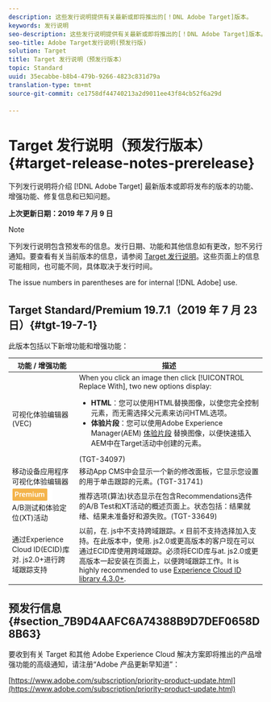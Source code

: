 ```yaml
---
description: 这些发行说明提供有关最新或即将推出的[！DNL Adobe Target]版本。
keywords: 发行说明
seo-description: 这些发行说明提供有关最新或即将推出的[！DNL Adobe Target]版本。
seo-title: Adobe Target发行说明(预发行版)
solution: Target
title: Target 发行说明（预发行版本）
topic: Standard
uuid: 35ecabbe-b8b4-479b-9266-4823c831d79a
translation-type: tm+mt
source-git-commit: ce1758df44740213a2d9011ee43f84cb52f6a29d

---
```



# Target 发行说明（预发行版本）{#target-release-notes-prerelease}

下列发行说明将介绍 [!DNL Adobe Target] 最新版本或即将发布的版本的功能、增强功能、修复信息和已知问题。

**上次更新日期：2019 年 7 月 9 日**

>[!NOTE]
>
>下列发行说明包含预发布的信息。发行日期、功能和其他信息如有更改，恕不另行通知。要查看有关当前版本的信息，请参阅 [Target 发行说明](release-notes.md)。这些页面上的信息可能相同，也可能不同，具体取决于发行时间。
>
>The issue numbers in parentheses are for internal [!DNL Adobe] use.

## Target Standard/Premium 19.7.1（2019 年 7 月 23 日）{#tgt-19-7-1}

此版本包括以下新增功能和增强功能：

| 功能 / 增强功能 | 描述 |
| --- | --- |
| 可视化体验编辑器 (VEC) | When you click an image then click [!UICONTROL Replace With], two new options display:<ul><li>**HTML**：您可以使用HTML替换图像，以使您完全控制元素，而无需选择父元素来访问HTML选项。</li><li>**体验片段**：您可以使用Adobe Experience Manager(AEM) [体验片段](/help/c-experiences/c-manage-content/aem-experience-fragments.md) 替换图像，以便快速插入AEM中在Target活动中创建的元素。</li></ul>(TGT-34097) |
| 移动设备应用程序可视化体验编辑器 | 移动App CMS中会显示一个新的修改面板，它显示您设置的用于单击跟踪的元素。(TGT-31741) |
| ![Premium BadgereComments](/help/assets/premium.png)<br>A/B测试和体验定位(XT)活动 | 推荐选项(算法)状态显示在包含Recommendations选件的A/B Test和XT活动的概述页面上。状态包括：结果就绪、结果未准备好和源失败。(TGT-33649) |
| 通过Experience Cloud ID(ECID)库对. js2.0+进行跨域跟踪支持 | 以前，在. js中不支持跨域跟踪。*x* 目前不支持选择加入支持。在此版本中，使用. js2.0或更高版本的客户现在可以通过ECID库使用跨域跟踪。必须将ECID库与at. js2.0或更高版本一起安装在页面上，以便跨域跟踪工作。It is highly recommended to use [Experience Cloud ID library 4.3.0+](https://marketing.adobe.com/resources/help/en_US/mcvid/mcvid-release-notes.html). |

## 预发行信息 {#section_7B9D4AAFC6A74388B9D7DEF0658D8B63}

要收到有关 Target 和其他 Adobe Experience Cloud 解决方案即将推出的产品增强功能的高级通知，请注册“Adobe 产品更新早知道”：

[https://www.adobe.com/subscription/priority-product-update.html](https://www.adobe.com/subscription/priority-product-update.html)
